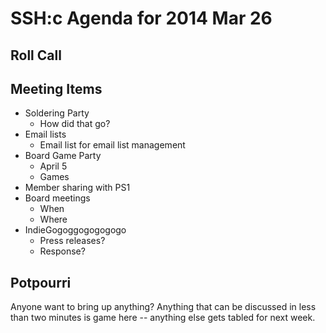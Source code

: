 SSH:c Agenda for 2014 Mar 26
============================

Roll Call
---------

Meeting Items
-------------

- Soldering Party
	- How did that go?
- Email lists
	- Email list for email list management
- Board Game Party
	- April 5
	- Games
- Member sharing with PS1
- Board meetings
	- When
	- Where
- IndieGogoggogogogogo
	- Press releases?
	- Response?


Potpourri
---------

Anyone want to bring up anything? Anything that can be discussed in less than two minutes is game here -- anything else gets tabled for next week.
